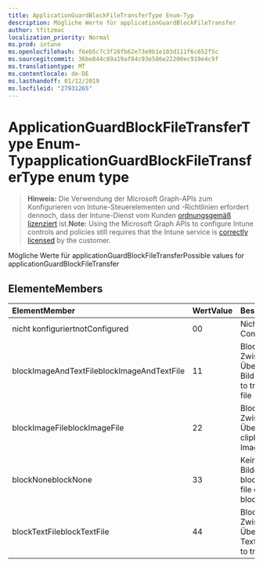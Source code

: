 ```yaml
---
title: ApplicationGuardBlockFileTransferType Enum-Typ
description: Mögliche Werte für applicationGuardBlockFileTransfer
author: tfitzmac
localization_priority: Normal
ms.prod: intune
ms.openlocfilehash: f6eb5c7c3f26fb62e73e9b1e103d111f6c652f5c
ms.sourcegitcommit: 36be044c89a19af84c93e586e22200ec919e4c9f
ms.translationtype: MT
ms.contentlocale: de-DE
ms.lasthandoff: 01/12/2019
ms.locfileid: "27931265"
---
```

# <a name="applicationguardblockfiletransfertype-enum-type"></a><span data-ttu-id="a1edb-103">ApplicationGuardBlockFileTransferType Enum-Typ</span><span class="sxs-lookup"><span data-stu-id="a1edb-103">applicationGuardBlockFileTransferType enum type</span></span>

> <span data-ttu-id="a1edb-104">**Hinweis:** Die Verwendung der Microsoft Graph-APIs zum Konfigurieren von Intune-Steuerelementen und -Richtlinien erfordert dennoch, dass der Intune-Dienst vom Kunden [ordnungsgemäß lizenziert](https://go.microsoft.com/fwlink/?linkid=839381) ist.</span><span class="sxs-lookup"><span data-stu-id="a1edb-104">**Note:** Using the Microsoft Graph APIs to configure Intune controls and policies still requires that the Intune service is [correctly licensed](https://go.microsoft.com/fwlink/?linkid=839381) by the customer.</span></span>

<span data-ttu-id="a1edb-105">Mögliche Werte für applicationGuardBlockFileTransfer</span><span class="sxs-lookup"><span data-stu-id="a1edb-105">Possible values for applicationGuardBlockFileTransfer</span></span>
## <a name="members"></a><span data-ttu-id="a1edb-106">Elemente</span><span class="sxs-lookup"><span data-stu-id="a1edb-106">Members</span></span>
|<span data-ttu-id="a1edb-107">Element</span><span class="sxs-lookup"><span data-stu-id="a1edb-107">Member</span></span>|<span data-ttu-id="a1edb-108">Wert</span><span class="sxs-lookup"><span data-stu-id="a1edb-108">Value</span></span>|<span data-ttu-id="a1edb-109">Beschreibung</span><span class="sxs-lookup"><span data-stu-id="a1edb-109">Description</span></span>|
|:---|:---|:---|
|<span data-ttu-id="a1edb-110">nicht konfiguriert</span><span class="sxs-lookup"><span data-stu-id="a1edb-110">notConfigured</span></span>|<span data-ttu-id="a1edb-111">0</span><span class="sxs-lookup"><span data-stu-id="a1edb-111">0</span></span>|<span data-ttu-id="a1edb-112">Nicht konfiguriert</span><span class="sxs-lookup"><span data-stu-id="a1edb-112">Not Configured</span></span>|
|<span data-ttu-id="a1edb-113">blockImageAndTextFile</span><span class="sxs-lookup"><span data-stu-id="a1edb-113">blockImageAndTextFile</span></span>|<span data-ttu-id="a1edb-114">1</span><span class="sxs-lookup"><span data-stu-id="a1edb-114">1</span></span>|<span data-ttu-id="a1edb-115">Blockieren der Zwischenablage zum Übertragen von Text und Bild-Datei</span><span class="sxs-lookup"><span data-stu-id="a1edb-115">Block clipboard to transfer Image and Text file</span></span>|
|<span data-ttu-id="a1edb-116">blockImageFile</span><span class="sxs-lookup"><span data-stu-id="a1edb-116">blockImageFile</span></span>|<span data-ttu-id="a1edb-117">2</span><span class="sxs-lookup"><span data-stu-id="a1edb-117">2</span></span>|<span data-ttu-id="a1edb-118">Blockieren der Zwischenablage zum Übertragen Bilddatei</span><span class="sxs-lookup"><span data-stu-id="a1edb-118">Block clipboard to transfer Image file</span></span>|
|<span data-ttu-id="a1edb-119">blockNone</span><span class="sxs-lookup"><span data-stu-id="a1edb-119">blockNone</span></span>|<span data-ttu-id="a1edb-120">3</span><span class="sxs-lookup"><span data-stu-id="a1edb-120">3</span></span>|<span data-ttu-id="a1edb-121">Keines der Textdatei oder Bilddatei wird übertragen blockiert</span><span class="sxs-lookup"><span data-stu-id="a1edb-121">Neither of text file or image file is blocked from transferring</span></span>|
|<span data-ttu-id="a1edb-122">blockTextFile</span><span class="sxs-lookup"><span data-stu-id="a1edb-122">blockTextFile</span></span>|<span data-ttu-id="a1edb-123">4</span><span class="sxs-lookup"><span data-stu-id="a1edb-123">4</span></span>|<span data-ttu-id="a1edb-124">Blockieren der Zwischenablage zum Übertragen von Textdatei</span><span class="sxs-lookup"><span data-stu-id="a1edb-124">Block clipboard to transfer Text file</span></span>|



